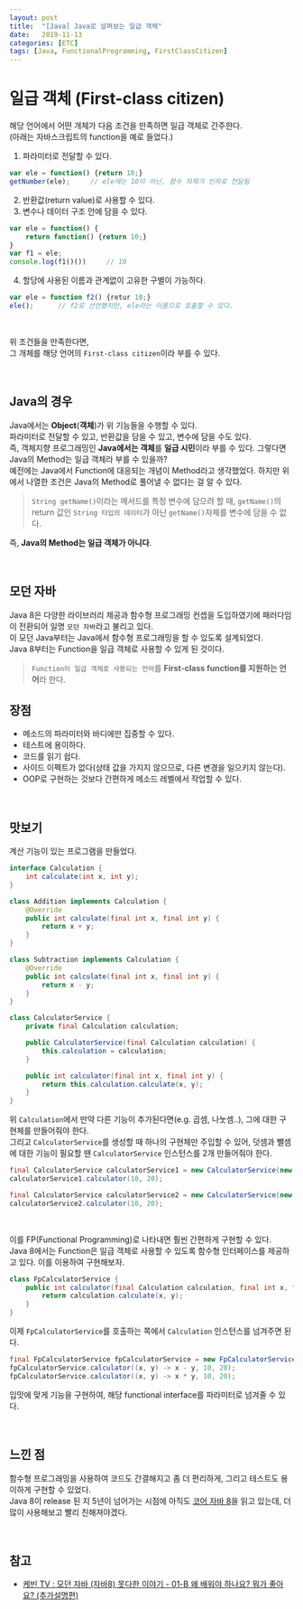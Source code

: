 ```yaml
---
layout: post
title:  "[Java] Java로 살펴보는 일급 객체"
date:   2019-11-13
categories: [ETC]
tags: [Java, FunctionalProgramming, FirstClassCitizen]
---
```


# 일급 객체 (First-class citizen)
해당 언어에서 어떤 개체가 다음 조건을 만족하면 일급 객체로 간주한다.  
(아래는 자바스크립트의 function을 예로 들었다.)

1. 파라미터로 전달할 수 있다.

```js
var ele = function() {return 10;}
getNumber(ele);     // ele에는 10이 아닌, 함수 자체가 인자로 전달됨
```

2. 반환값(return value)로 사용할 수 있다.
3. 변수나 데이터 구조 안에 담을 수 있다.

```js
var ele = function() {
    return function() {return 10;}
}
var f1 = ele;
console.log(f1()())     // 10
```

4. 할당에 사용된 이름과 관계없이 고유한 구별이 가능하다.

```js 
var ele = function f2() {retur 10;}
ele();      // f2로 선언했지만, ele라는 이름으로 호출할 수 있다. 
```

<br/>

위 조건들을 만족한다면,  
그 개체를 해당 언어의 `First-class citizen`이라 부를 수 있다.  

<br/>

## Java의 경우
Java에서는 **Object**(**객체**)가 위 기능들을 수행할 수 있다.  
파라미터로 전달할 수 있고, 반환값을 담을 수 있고, 변수에 담을 수도 있다.   
즉, 객체지향 프로그래밍인 **Java에서는 객체**를 **일급 시민**이라 부를 수 있다.
그렇다면 Java의 Method는 일급 객체라 부를 수 있을까?  
예전에는 Java에서 Function에 대응되는 개념이 Method라고 생각했었다. 하지만 위에서 나열한 조건은 Java의 Method로 풀어낼 수 없다는 걸 알 수 있다.  
> `String getName()`이라는 메서드를 특정 변수에 담으려 할 때, `getName()`의 return 값인 `String 타입의 데이터`가 아닌 `getName()`자체를 변수에 담을 수 없다.  

즉, **Java의 Method는 일급 객체가 아니다**.  

<br/>  

## 모던 자바
Java 8은 다양한 라이브러리 제공과 함수형 프로그래밍 컨셉을 도입하였기에 패러다임이 전환되어 일명 `모던 자바`라고 불리고 있다.  
이 모던 Java부터는 Java에서 함수형 프로그래밍을 할 수 있도록 설계되었다.  
Java 8부터는 Function을 일급 객체로 사용할 수 있게 된 것이다.   
> `Function이 일급 객체로 사용되는 언어`를 **First-class function를 지원하는 언어**라 한다.


## 장점
- 메소드의 파라미터와 바디에만 집중할 수 있다.  
- 테스트에 용이하다.  
- 코드를 읽기 쉽다.
- 사이드 이펙트가 없다(상태 값을 가지지 않으므로, 다른 변경을 일으키지 않는다).  
- OOP로 구현하는 것보다 간편하게 메소드 레벨에서 작업할 수 있다.

<br/>

## 맛보기
계산 기능이 있는 프로그램을 만들었다. 

```java
interface Calculation {
    int calculate(int x, int y);
}

class Addition implements Calculation {
    @Override
    public int calculate(final int x, final int y) {
        return x + y;
    }
}

class Subtraction implements Calculation {
    @Override
    public int calculate(final int x, final int y) {
        return x - y;
    }
}
```

```java
class CalculatorService {
    private final Calculation calculation;

    public CalculatorService(final Calculation calculation) {
        this.calculation = calculation;
    }

    public int calculator(final int x, final int y) {
        return this.calculation.calculate(x, y);
    }
}
```

위 `Calculation`에서 만약 다른 기능이 추가된다면(e.g. 곱셈, 나눗셈..), 그에 대한 구현체를 만들어줘야 한다.  
그리고 `CalculatorService`를 생성할 때 하나의 구현체만 주입할 수 있어, 덧셈과 뺄셈에 대한 기능이 필요할 땐 `CalculatorService` 인스턴스를 2개 만들어줘야 한다.  

```java
final CalculatorService calculatorService1 = new CalculatorService(new Addition());
calculatorService1.calculator(10, 20);

final CalculatorService calculatorService2 = new CalculatorService(new Subtraction());
calculatorService2.calculator(10, 20);
```
  
<br/>

이를 FP(Functional Programming)로 나타내면 훨씬 간편하게 구현할 수 있다.  
Java 8에서는 Function은 일급 객체로 사용할 수 있도록 함수형 인터페이스를 제공하고 있다. 이를 이용하여 구현해보자.  

```java
class FpCalculatorService {
    public int calculator(final Calculation calculation, final int x, final int y) {
        return calculation.calculate(x, y);
    }
}
```

이제 `FpCalculatorService`를 호출하는 쪽에서 `Calculation` 인스턴스를 넘겨주면 된다.

```java
final FpCalculatorService fpCalculatorService = new FpCalculatorService();
fpCalculatorService.calculator((x, y) -> x - y, 10, 20);
fpCalculatorService.calculator((x, y) -> x * y, 10, 20);    
```

입맛에 맞게 기능을 구현하여, 해당 functional interface를 파라미터로 넘겨줄 수 있다.  

<br/>

## 느낀 점
함수형 프로그래밍을 사용하여 코드도 간결해지고 좀 더 편리하게, 그리고 테스트도 용이하게 구현할 수 있었다.  
Java 8이 release 된 지 5년이 넘어가는 시점에 아직도 [코어 자바 8](http://www.yes24.com/Product/Goods/23449538)을 읽고 있는데, 더 많이 사용해보고 빨리 친해져야겠다.  

<br/>

## 참고
- [케빈 TV : 모던 자바 (자바8) 못다한 이야기 - 01-B 왜 배워야 하나요? 뭐가 좋아요? (추가설명편)](https://www.youtube.com/watch?v=Ql9car-IjR0&list=PLRIMoAKN8c6O8_VHOyBOhzBCeN7ShyJ27&index=3)